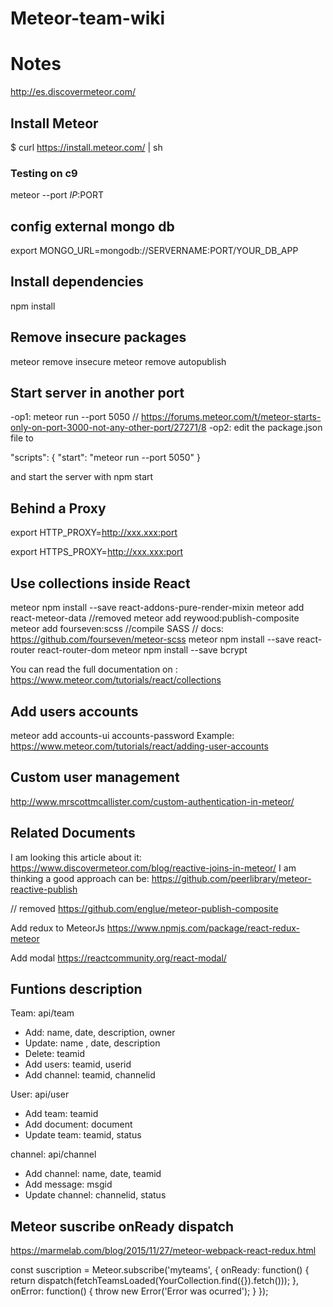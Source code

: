 # Meteor-team-wiki

# Notes
http://es.discovermeteor.com/

## Install Meteor
$ curl https://install.meteor.com/ | sh

### Testing on c9
meteor --port $IP:$PORT

## config external mongo db

export MONGO_URL=mongodb://SERVERNAME:PORT/YOUR_DB_APP

## Install dependencies

npm install

## Remove insecure packages

meteor remove insecure
meteor remove autopublish

## Start server in another port

-op1: meteor run --port 5050 // https://forums.meteor.com/t/meteor-starts-only-on-port-3000-not-any-other-port/27271/8
-op2: edit the package.json file to

  "scripts": {
    "start": "meteor run --port 5050"
  }

  and start the server with npm start

## Behind a Proxy

export HTTP_PROXY=http://xxx.xxx:port

export HTTPS_PROXY=http://xxx.xxx:port

## Use collections inside React

meteor npm install --save react-addons-pure-render-mixin
meteor add react-meteor-data
//removed meteor add reywood:publish-composite
meteor add fourseven:scss //compile SASS // docs: https://github.com/fourseven/meteor-scss
meteor npm install --save react-router react-router-dom
meteor npm install --save bcrypt

You can read the full documentation on : https://www.meteor.com/tutorials/react/collections

## Add users accounts

meteor add accounts-ui accounts-password
Example: https://www.meteor.com/tutorials/react/adding-user-accounts


## Custom user management

http://www.mrscottmcallister.com/custom-authentication-in-meteor/

## Related Documents
I am looking this article about it:
https://www.discovermeteor.com/blog/reactive-joins-in-meteor/
I am thinking a good approach can be:
https://github.com/peerlibrary/meteor-reactive-publish

// removed https://github.com/englue/meteor-publish-composite


Add redux to MeteorJs
https://www.npmjs.com/package/react-redux-meteor


Add modal
https://reactcommunity.org/react-modal/

## Funtions description

Team: api/team
  + Add: name, date, description, owner
  + Update: name , date, description
  + Delete: teamid
  + Add users: teamid, userid
  + Add channel: teamid, channelid

User: api/user
  + Add team: teamid
  + Add document: document
  + Update team: teamid, status

channel: api/channel
  + Add channel: name, date, teamid
  + Add message: msgid
  + Update channel: channelid, status

## Meteor suscribe onReady dispatch
https://marmelab.com/blog/2015/11/27/meteor-webpack-react-redux.html


const suscription = Meteor.subscribe('myteams', {
  onReady: function() {
    return dispatch(fetchTeamsLoaded(YourCollection.find({}).fetch()));
  },
  onError: function() {
    throw new Error('Error was ocurred');
  }
});
